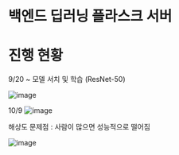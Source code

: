 # 백엔드 딥러닝 플라스크 서버 


# 진행 현황

9/20 ~
모델 서치 및 학습 (ResNet-50)


![image](https://github.com/sideproject-sku/backend_AI/assets/109807723/59240602-6968-42e8-a5b0-cce7f087cbea)

10/9
![image](https://github.com/sideproject-sku/backend_AI/assets/109807723/8c05d522-9d5e-4a87-86fd-08e25f01c30e)



해상도 문제점 : 사람이 많으면 성능적으로 떨어짐

![image](https://github.com/sideproject-sku/backend_AI/assets/109807723/c39ccce8-1070-4494-8d1d-c118cbe58aa9)

